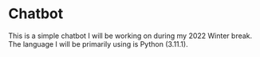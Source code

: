 # Chatbot
This is a simple chatbot I will be working on during my 2022 Winter break. The language I will be primarily using is Python (3.11.1).
